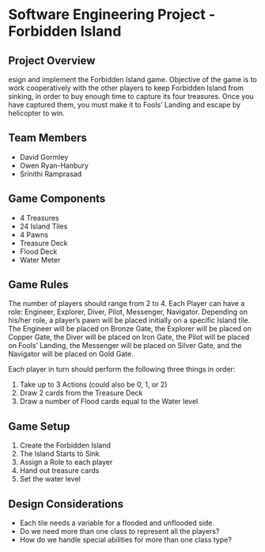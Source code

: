 # Software Engineering Project - Forbidden Island

## Project Overview
esign and implement the Forbidden Island game. Objective of the game is to work cooperatively with the other players to keep Forbidden Island from sinking, in order to buy enough time to capture its four treasures. Once you have captured them, you must make it to Fools’ Landing and escape by helicopter to win.

## Team Members
* David Gormley
* Owen Ryan-Hanbury
* Srinithi Ramprasad

## Game Components
* 4 Treasures
* 24 Island Tiles
* 4 Pawns
* Treasure Deck
* Flood Deck
* Water Meter

## Game Rules
The number of players should range from 2 to 4. Each Player can have a role: Engineer, Explorer, Diver, Pilot, Messenger, Navigator. Depending on his/her role, a player’s pawn will be placed initially on a specific Island tile. The Engineer will be placed on Bronze Gate, the Explorer will be placed on Copper Gate, the Diver will be placed on Iron Gate, the Pilot will be placed on Fools’ Landing, the Messenger will be placed on Silver Gate, and the Navigator will be placed on Gold Gate.

Each player in turn should perform the following three things in order:
1. Take up to 3 Actions (could also be 0, 1, or 2)
2. Draw 2 cards from the Treasure Deck
3. Draw a number of Flood cards equal to the Water level


## Game Setup
1. Create the Forbidden Island
2. The Island Starts to Sink
3. Assign a Role to each player
4. Hand out treasure cards
5. Set the water level


## Design Considerations
* Each tile needs a variable for a flooded and unflooded side.
* Do we need more than one class to represent all the players?
* How do we handle special abilities for more than one class type?
